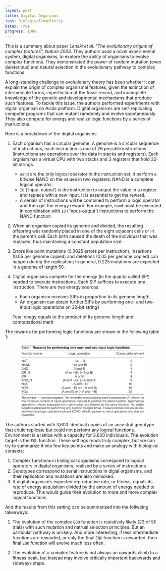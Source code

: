 ```yaml
---
layout: post
title: Digital Organisms
tags: BiologicalComplexity 
katex: True
progress: 100%
---
```


This is a summary about paper *Lenski et al. "The evolutionary origins of complex features",  Nature 2003*. They authors used a novel experimental system, digital organisms, to explore the ability of organisms to evolve complex functions. They demonstrated the power of random mutation (even deleterious) and natural selection in the evolutionary pathway to complex functions.

A long-standing challenge to evolutionary theory has been whether it can explain the origin of complex organismal features, given the extinction of intermediate forms, imperfection of the fossil record, and incomplete knowledge of the genetic and developmental mechanisms that produce such features. To tackle this issue, the authors performed experiments with digital organism on Avida platform. Digital organisms are self-replicating computer programs that can mutant ramdomly and evolve spontaneously. They also compute for energy and realize logic functions by a series of instructions.<!--more-->

Here is a breakdown of the digital organisms:

1. Each organism has a circular genome. A genome is a circular sequence of instructions, each instruction is one of 26 possible instructions (instructions are operations over the data in stacks and registers). Each orgnism has a virtual CPU with two stacks and 3 registers that hold 32-bit strings. 

   - `nand` are the only logical operator in the instruction set, it perform a bitwise NAND on the values in two registers. NAND is a complete logical operator. 
   - `IO` (‘input–output’) is the instruction to output the value in a register and replace with a new input. It is essential to get the reward. 
   - A serials of instructions will be combined to perform a logic operator and then get the energy reward. For example, `nand` must be executed in coordination with `IO` (‘input–output’) instructions to perform the NAND function

2. When an organism copied its genome and divided, the resulting offspring was randomly placed in one of the eight adjacent cells or in the parent’s cell. Each birth caused the death of the individual that was replaced, thus maintaining a constant population size.

3. Errors like point mutations (0.0025 errors per instruction), insertions (0.05 per genome copied) and deletions (0.05 per genome copied) can happen during the replication; In general, 0.225 mutations are expected in a genome of length 50. 

4. Digital organisms compete for the energy (in the quanta called SIP) needed to execute instructions. Each SIP suffices to execute one instruction. There are two energy sources:

   - Each organism receives SIPs in proportion to its genome length.
   - An organism can obtain further SIPs by performing one- and two-input logic operations on 32-bit strings

   Total enegy equals to the product of its genome length and computational merit

The rewards for performing logic functions are shown in the following table 1:

<center><img src="https://raw.githubusercontent.com/minhuanli/imagehost/master/img/image-20210227215950127.png" style="zoom:40%;" /></center>

The authors started with 3,600 identical copies of an ancestral genotype that could replicate but could not perfomr any logical functions. Environment is a lattice with a capacity for 3,600 individuals. The evolution target is the `EQU` function. These settings reads truly complex, but we can try to summarize it into few key points and make an analogy with biological contexts:

1. Complex functions in biological organisms correspond to logical operators in digital organisms, realized by a series of instructions
2. Genotypes correspond to serial instructions in digial organisms, and their replication and mutations are also mimicked.
3. A digital organism’s expected reproductive rate, or fitness, equals its rate of energy acquisition divided by the amount of energy needed to reproduce.  This would guide their evolution to more and more complex logical functions.

And the results from this setting can be summarized into the follwoing takeaways:

1. The evolution of the complex `EQU` function is realatively likely (23 of 50 trials) with such mutation and natrual selection principles. But an particular pathway is unlikely. And more interesting, if less intermediate fucntions are rewarded, or only the final `EQU` function is rewarded, then final `EQU` function will evolve much less often. 

2. The evolution of a complex feature is not always an upwards climb to a fitness peak, but instead may involve critically important backwards and sideways steps.
